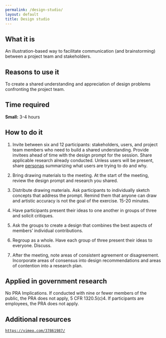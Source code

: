 ```yaml
---
permalink: /design-studio/
layout: default
title: Design studio
---
```


## What it is

An illustration-based way to facilitate communication (and brainstorming) between a project team and stakeholders.

## Reasons to use it

To create a shared understanding and appreciation of design problems confronting the project team.

## Time required

**Small:** 3-4 hours

## How to do it

1. Invite between six and 12 participants: stakeholders, users, and project team members who need to build a shared understanding. Provide invitees ahead of time with the design prompt for the session. Share applicable research already conducted. Unless users will be present, share [personas](../personas/) summarizing what users are trying to do and why.

2. Bring drawing materials to the meeting. At the start of the meeting, review the design prompt and research you shared.

3. Distribute drawing materials. Ask participants to individually sketch concepts that address the prompt. Remind them that anyone can draw and artistic accuracy is not the goal of the exercise. 15-20 minutes.

4. Have participants present their ideas to one another in groups of three and solicit critiques.

5. Ask the groups to create a design that combines the best aspects of members’ individual contributions.

6. Regroup as a whole. Have each group of three present their ideas to everyone. Discuss.

7. After the meeting, note areas of consistent agreement or disagreement. Incorporate areas of consensus into design recommendations and areas of contention into a research plan.

## Applied in government research

No PRA Implications. If conducted with nine or fewer members of the public, the PRA does not apply, 5 CFR 1320.5(c)4. If participants are employees, the PRA does not apply.

## Additional resources

[`https://vimeo.com/37861987/`](https://vimeo.com/37861987/)
